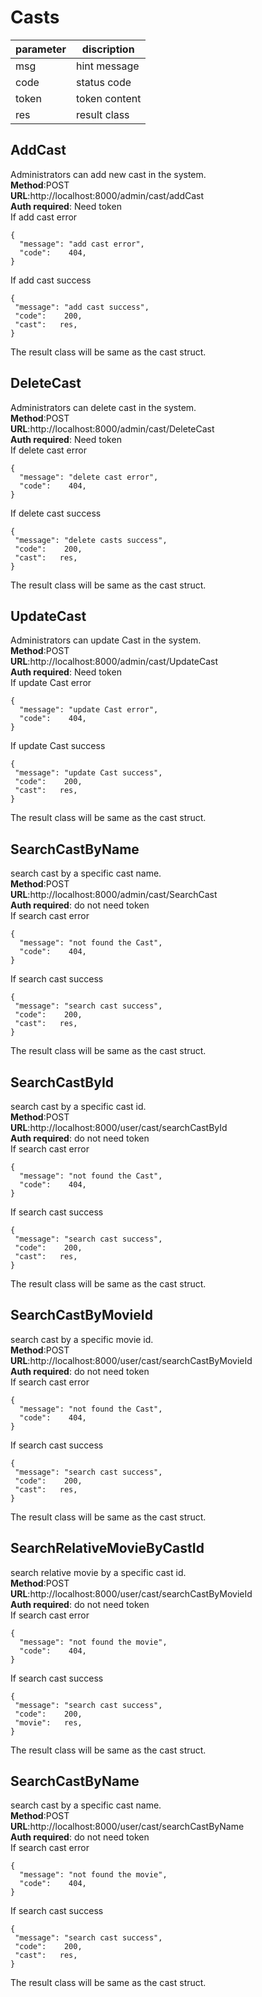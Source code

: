 # Casts

parameter  | discription
 ---- | ----- 
 msg  | hint message 
 code  | status code 
 token | token content
 res | result class
 
## AddCast
Administrators can add new cast in the system.  
**Method**:POST  
**URL**:http://localhost:8000/admin/cast/addCast  
**Auth required**: Need token  
If add cast error   
```
{
  "message": "add cast error",
  "code":    404,
}
```  
If add cast success
```
{
 "message": "add cast success",
 "code":    200,
 "cast":   res,
}
```    
The result class will be same as the cast struct.

## DeleteCast
Administrators can delete cast in the system.  
**Method**:POST  
**URL**:http://localhost:8000/admin/cast/DeleteCast  
**Auth required**: Need token  
If delete cast error   
```
{
  "message": "delete cast error",
  "code":    404,
}
```  
If delete cast success
```
{
 "message": "delete casts success",
 "code":    200,
 "cast":   res,
}
```   
The result class will be same as the cast struct.

## UpdateCast
Administrators can update Cast in the system.  
**Method**:POST   
**URL**:http://localhost:8000/admin/cast/UpdateCast  
**Auth required**: Need token   
If update Cast error   
```
{
  "message": "update Cast error",
  "code":    404,
}
```  
If update Cast success
```
{
 "message": "update Cast success",
 "code":    200,
 "cast":   res,
}
```   
The result class will be same as the cast struct.

## SearchCastByName
search cast by a specific cast name.  
**Method**:POST   
**URL**:http://localhost:8000/admin/cast/SearchCast  
**Auth required**: do not need token   
If search cast error   
```
{
  "message": "not found the Cast",
  "code":    404,
}
```  
If search cast success
```
{
 "message": "search cast success",
 "code":    200,
 "cast":   res,
}
``` 
The result class will be same as the cast struct.

## SearchCastById
search cast by a specific cast id.  
**Method**:POST   
**URL**:http://localhost:8000/user/cast/searchCastById  
**Auth required**: do not need token   
If search cast error   
```
{
  "message": "not found the Cast",
  "code":    404,
}
```  
If search cast success
```
{
 "message": "search cast success",
 "code":    200,
 "cast":   res,
}
``` 
The result class will be same as the cast struct.


## SearchCastByMovieId
search cast by a specific movie id.  
**Method**:POST   
**URL**:http://localhost:8000/user/cast/searchCastByMovieId  
**Auth required**: do not need token   
If search cast error   
```
{
  "message": "not found the Cast",
  "code":    404,
}
```  
If search cast success
```
{
 "message": "search cast success",
 "code":    200,
 "cast":   res,
}
``` 
The result class will be same as the cast struct.

## SearchRelativeMovieByCastId
search relative movie by a specific cast id.  
**Method**:POST   
**URL**:http://localhost:8000/user/cast/searchCastByMovieId  
**Auth required**: do not need token   
If search cast error   
```
{
  "message": "not found the movie",
  "code":    404,
}
```  
If search cast success
```
{
 "message": "search cast success",
 "code":    200,
 "movie":   res,
}
``` 
The result class will be same as the cast struct.

## SearchCastByName
search cast by a specific cast name.  
**Method**:POST   
**URL**:http://localhost:8000/user/cast/searchCastByName  
**Auth required**: do not need token   
If search cast error   
```
{
  "message": "not found the movie",
  "code":    404,
}
```  
If search cast success
```
{
 "message": "search cast success",
 "code":    200,
 "cast":   res,
}
``` 
The result class will be same as the cast struct.
